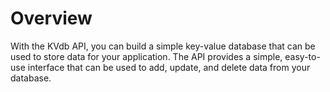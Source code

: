 # Overview

With the KVdb API, you can build a simple key-value database that can be used to store data for your application. The API provides a simple, easy-to-use interface that can be used to add, update, and delete data from your database.
